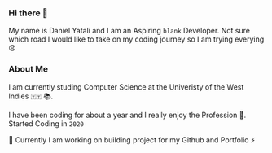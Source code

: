 ### Hi there 👋

My name is Daniel Yatali and I am an Aspiring `blank` Developer.
Not sure which road I would like to take on my coding journey so I am trying everying😧

### About Me
I am currently studing Computer Science at the Univeristy of the West Indies `🇹🇹` 📚.

I have been coding for about a year and I really enjoy the Profession 🌱.
Started Coding in `2020`

🔭 Currently I am working on building project for my Github and Portfolio ⚡




<!--
**DanielYatali/DanielYatali** is a ✨ _special_ ✨ repository because its `README.md` (this file) appears on your GitHub profile.

Here are some ideas to get you started:

- 🔭 I’m currently working on ...
- 🌱 I’m currently learning ...
- 👯 I’m looking to collaborate on ...
- 🤔 I’m looking for help with ...
- 💬 Ask me about ...
- 📫 How to reach me: ...
- 😄 Pronouns: ...
- ⚡ Fun fact: ...
-->
